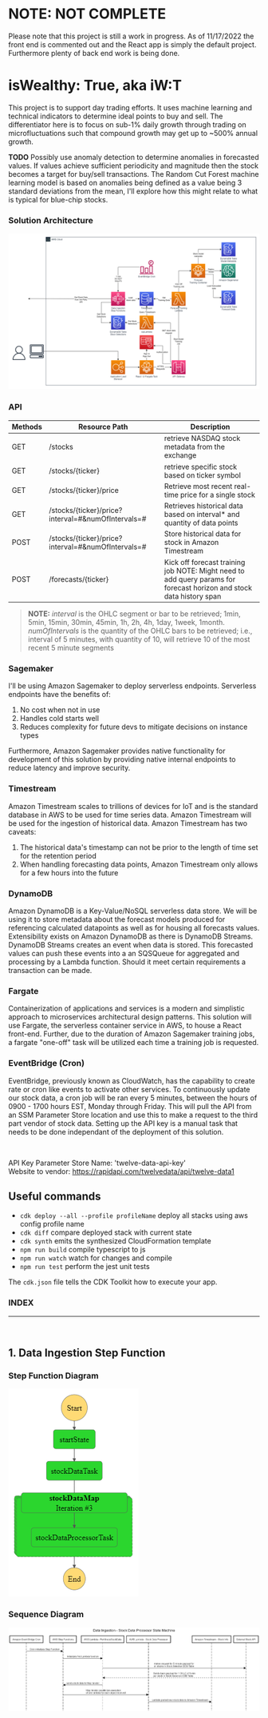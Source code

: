 # **NOTE:** NOT COMPLETE
Please note that this project is still a work in progress. As of 11/17/2022 the front end is commented out and the React app is simply the default project. Furthermore plenty of back end work is being done.

# **isWealthy: True, aka iW:T**

This project is to support day trading efforts. It uses machine learning and technical indicators to determine ideal points to buy and sell. The differentiator here is to focus on sub-1% daily growth through trading on microfluctuations such that compound growth may get up to ~500% annual growth.

**TODO** Possibly use anomaly detection to determine anomalies in forecasted values. If values achieve sufficient periodicity and magnitude then the stock becomes a target for buy/sell transactions. The Random Cut Forest machine learning model is based on anomalies being defined as a value being 3 standard deviations from the mean, I'll explore how this might relate to what is typical for blue-chip stocks. 

### **Solution Architecture**

<img title="Architecture Diagram" alt="Architecture Diagram" src="./documentation/architecture_diagram.png">

<br>

### **API**

| Methods | Resource Path | Description |
|---------|---------------|-------------|
|    GET  |    /stocks    | retrieve NASDAQ stock metadata from the exchange |
|    GET  |  /stocks/{ticker} | retrieve specific stock based on ticker symbol |
|    GET  |  /stocks/{ticker}/price | Retrieve most recent real-time price for a single stock |
|    GET  |  /stocks/{ticker}/price?interval=#&numOfIntervals=# | Retrieves historical data based on interval* and quantity of data points |
|    POST  |  /stocks/{ticker}/price?interval=#&numOfIntervals=# | Store historical data for stock in Amazon Timestream |
|    POST  |  /forecasts/{ticker} | Kick off forecast training job NOTE: Might need to add query params for forecast horizon and stock data history span |


> **__NOTE:__** *interval* is the OHLC segment or bar to be retrieved; 1min, 5min, 15min, 30min, 45min, 1h, 2h, 4h, 1day, 1week, 1month. *numOfIntervals* is the quantity of the OHLC bars to be retrieved; i.e., interval of 5 minutes, with quantity of 10, will retrieve 10 of the most recent 5 minute segments

### **Sagemaker**

I'll be using Amazon Sagemaker to deploy serverless endpoints. Serverless endpoints have the benefits of:

1. No cost when not in use
2. Handles cold starts well
3. Reduces complexity for future devs to mitigate decisions on instance types

Furthermore, Amazon Sagemaker provides native functionality for development of this solution by providing native internal endpoints to reduce latency
and improve security.

### **Timestream**

Amazon Timestream scales to trillions of devices for IoT and is the standard database in AWS to be used for time series data.
Amazon Timestream will be used for the ingestion of historical data. Amazon Timestream has two caveats:
1. The historical data's timestamp can not be prior to the length of time set for the retention period
2. When handling forecasting data points, Amazon Timestream only allows for a few hours into the future

### **DynamoDB**

Amazon DynamoDB is a Key-Value/NoSQL serverless data store. We will be using it to store metadata about the forecast models produced for referencing calculated datapoints as well as for housing all forecasts values. Extensibility exists on Amazon DynamoDB as there is DynamoDB Streams. DynamoDB Streams creates an event when data is stored. This forecasted values can push these events into a an SQSQueue for aggregated and processing by a Lambda function. Should it meet certain requirements a transaction can be made.

### **Fargate**

Containerization of applications and services is a modern and simplistic approach to microservices architectural design patterns. This solution will use Fargate, the serverless container service in AWS, to house a React front-end. Further, due to the duration of Amazon Sagemaker training jobs, a fargate "one-off" task will be utilized each time a training job is requested.

### **EventBridge (Cron)**

EventBridge, previously known as CloudWatch, has the capability to create rate or cron like events to activate other services. To continuously update our stock data, a cron job will be ran every 5 minutes, between the hours of 0900 - 1700 hours EST, Monday through Friday. This will pull the API from an SSM Parameter Store location and use this to make a request to the third part vendor of stock data. Setting up the API key is a manual task that needs to be done independant of the deployment of this solution.

<br>

API Key Parameter Store Name: 'twelve-data-api-key'
<br>
Website to vendor: https://rapidapi.com/twelvedata/api/twelve-data1


## **Useful commands**

* `cdk deploy --all --profile profileName` deploy all stacks using aws config profile name
* `cdk diff`        compare deployed stack with current state
* `cdk synth`       emits the synthesized CloudFormation template
* `npm run build`   compile typescript to js
* `npm run watch`   watch for changes and compile
* `npm run test`    perform the jest unit tests

The `cdk.json` file tells the CDK Toolkit how to execute your app.


### **INDEX**
---

<br>

## 1. Data Ingestion Step Function

### Step Function Diagram
<img title="Data Ingestion Step Function Diagram" alt="Data Ingestion Step Function Diagram" src="./documentation/DataIngestion-5MinTSProcessor.png">

### Sequence Diagram
<img title="Data Ingestion Step Function Sequence Diagram" alt="Data Ingestion Step Function Sequence Diagram" src="./documentation/Data Ingestion - Stock Data Processor State Machine - Sequence Diagram.png">
